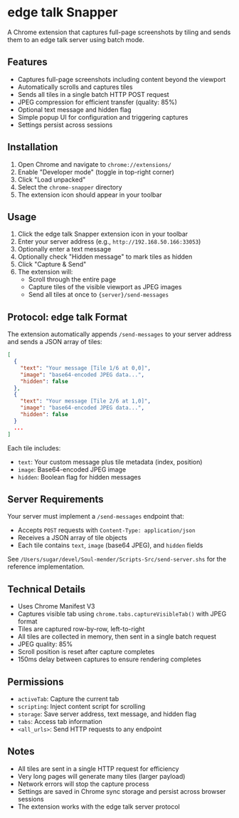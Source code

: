 # edge talk Snapper

A Chrome extension that captures full-page screenshots by tiling and sends them to an edge talk server using batch mode.

## Features

- Captures full-page screenshots including content beyond the viewport
- Automatically scrolls and captures tiles
- Sends all tiles in a single batch HTTP POST request
- JPEG compression for efficient transfer (quality: 85%)
- Optional text message and hidden flag
- Simple popup UI for configuration and triggering captures
- Settings persist across sessions

## Installation

1. Open Chrome and navigate to `chrome://extensions/`
2. Enable "Developer mode" (toggle in top-right corner)
3. Click "Load unpacked"
4. Select the `chrome-snapper` directory
5. The extension icon should appear in your toolbar

## Usage

1. Click the edge talk Snapper extension icon in your toolbar
2. Enter your server address (e.g., `http://192.168.50.166:33053`)
3. Optionally enter a text message
4. Optionally check "Hidden message" to mark tiles as hidden
5. Click "Capture & Send"
6. The extension will:
   - Scroll through the entire page
   - Capture tiles of the visible viewport as JPEG images
   - Send all tiles at once to `{server}/send-messages`

## Protocol: edge talk Format

The extension automatically appends `/send-messages` to your server address and sends a JSON array of tiles:

```json
[
  {
    "text": "Your message [Tile 1/6 at 0,0]",
    "image": "base64-encoded JPEG data...",
    "hidden": false
  },
  {
    "text": "Your message [Tile 2/6 at 1,0]",
    "image": "base64-encoded JPEG data...",
    "hidden": false
  }
  ...
]
```

Each tile includes:
- `text`: Your custom message plus tile metadata (index, position)
- `image`: Base64-encoded JPEG image
- `hidden`: Boolean flag for hidden messages

## Server Requirements

Your server must implement a `/send-messages` endpoint that:
- Accepts `POST` requests with `Content-Type: application/json`
- Receives a JSON array of tile objects
- Each tile contains `text`, `image` (base64 JPEG), and `hidden` fields

See `/Users/sugar/devel/Soul-mender/Scripts-Src/send-server.shs` for the reference implementation.

## Technical Details

- Uses Chrome Manifest V3
- Captures visible tab using `chrome.tabs.captureVisibleTab()` with JPEG format
- Tiles are captured row-by-row, left-to-right
- All tiles are collected in memory, then sent in a single batch request
- JPEG quality: 85%
- Scroll position is reset after capture completes
- 150ms delay between captures to ensure rendering completes

## Permissions

- `activeTab`: Capture the current tab
- `scripting`: Inject content script for scrolling
- `storage`: Save server address, text message, and hidden flag
- `tabs`: Access tab information
- `<all_urls>`: Send HTTP requests to any endpoint

## Notes

- All tiles are sent in a single HTTP request for efficiency
- Very long pages will generate many tiles (larger payload)
- Network errors will stop the capture process
- Settings are saved in Chrome sync storage and persist across browser sessions
- The extension works with the edge talk server protocol